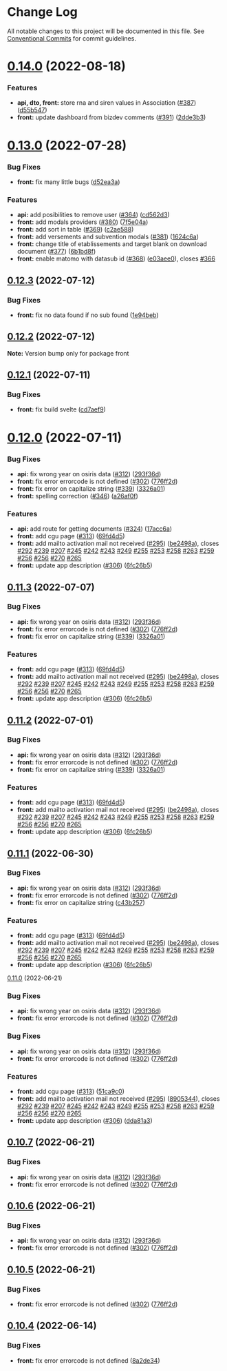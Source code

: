 # Change Log

All notable changes to this project will be documented in this file.
See [Conventional Commits](https://conventionalcommits.org) for commit guidelines.

# [0.14.0](https://github.com/betagouv/datasubvention/compare/v0.13.1...v0.14.0) (2022-08-18)


### Features

* **api, dto, front:** store rna and siren values in Association ([#387](https://github.com/betagouv/datasubvention/issues/387)) ([d55b547](https://github.com/betagouv/datasubvention/commit/d55b547a73fa96122386dfa49798cf1c675802bd))
* **front:** update dashboard from bizdev comments ([#391](https://github.com/betagouv/datasubvention/issues/391)) ([2dde3b3](https://github.com/betagouv/datasubvention/commit/2dde3b3509707e32be29ed6885f0d719cc562f0a))





# [0.13.0](https://github.com/betagouv/datasubvention/compare/v0.12.3...v0.13.0) (2022-07-28)


### Bug Fixes

* **front:** fix many little bugs ([d52ea3a](https://github.com/betagouv/datasubvention/commit/d52ea3a0f7e3cfbfb2661af83e215824196558dd))


### Features

* **api:** add posibilities to remove user ([#364](https://github.com/betagouv/datasubvention/issues/364)) ([cd562d3](https://github.com/betagouv/datasubvention/commit/cd562d38bbd4d398fdab5fb8319a4f00365207aa))
* **front:** add modals providers ([#380](https://github.com/betagouv/datasubvention/issues/380)) ([7f5e04a](https://github.com/betagouv/datasubvention/commit/7f5e04a9bfca4aceffa25936f817e08ec7f143ed))
* **front:** add sort in table ([#369](https://github.com/betagouv/datasubvention/issues/369)) ([c2ae588](https://github.com/betagouv/datasubvention/commit/c2ae5889194487a7364b0575a05bdd920d3783f9))
* **front:** add versements and subvention modals ([#381](https://github.com/betagouv/datasubvention/issues/381)) ([1624c6a](https://github.com/betagouv/datasubvention/commit/1624c6ac698850c8f830113ec25e287518831d54))
* **front:** change title of etablissements and target blank on download document ([#377](https://github.com/betagouv/datasubvention/issues/377)) ([6b1bd8f](https://github.com/betagouv/datasubvention/commit/6b1bd8f31cdf22a43bce9824490391ce59919cf7))
* **front:** enable matomo with datasub id ([#368](https://github.com/betagouv/datasubvention/issues/368)) ([e03aee0](https://github.com/betagouv/datasubvention/commit/e03aee02b121a07d59a8a0339e60ce0d0018474e)), closes [#366](https://github.com/betagouv/datasubvention/issues/366)





## [0.12.3](https://github.com/betagouv/datasubvention/compare/v0.12.2...v0.12.3) (2022-07-12)


### Bug Fixes

* **front:** fix no data found if no sub found ([1e94beb](https://github.com/betagouv/datasubvention/commit/1e94beb23648302ed20bcc1ab9332b2fff184977))





## [0.12.2](https://github.com/betagouv/datasubvention/compare/v0.12.1...v0.12.2) (2022-07-12)

**Note:** Version bump only for package front





## [0.12.1](https://github.com/betagouv/datasubvention/compare/v0.12.0...v0.12.1) (2022-07-11)


### Bug Fixes

* **front:** fix build svelte ([cd7aef9](https://github.com/betagouv/datasubvention/commit/cd7aef93954c55f95ff207beb3a6666f5602f36b))





# [0.12.0](https://github.com/betagouv/datasubvention/compare/v0.10.3...v0.12.0) (2022-07-11)


### Bug Fixes

* **api:** fix wrong year on osiris data ([#312](https://github.com/betagouv/datasubvention/issues/312)) ([293f36d](https://github.com/betagouv/datasubvention/commit/293f36d5f9a951f64d9e93f5931d209858bd5692))
* **front:** fix error errorcode is not defined ([#302](https://github.com/betagouv/datasubvention/issues/302)) ([776ff2d](https://github.com/betagouv/datasubvention/commit/776ff2d06681aebd582a16fbfbfceaf8078f0c2a))
* **front:** fix error on capitalize string ([#339](https://github.com/betagouv/datasubvention/issues/339)) ([3326a01](https://github.com/betagouv/datasubvention/commit/3326a010247dcd4a356280326f78aa1de0e6a45d))
* **front:** spelling correction ([#346](https://github.com/betagouv/datasubvention/issues/346)) ([a26af0f](https://github.com/betagouv/datasubvention/commit/a26af0f6d3689f3148994a41b913a4858fc31316))


### Features

* **api:** add route for getting documents ([#324](https://github.com/betagouv/datasubvention/issues/324)) ([17acc6a](https://github.com/betagouv/datasubvention/commit/17acc6a67992176908410b221264b87404a4c312))
* **front:** add cgu page ([#313](https://github.com/betagouv/datasubvention/issues/313)) ([69fd4d5](https://github.com/betagouv/datasubvention/commit/69fd4d58d382e38302abfbe43257a090715eda9b))
* **front:** add mailto activation mail not received ([#295](https://github.com/betagouv/datasubvention/issues/295)) ([be2498a](https://github.com/betagouv/datasubvention/commit/be2498a35f39e80950a41aa6a547094c1affb0b0)), closes [#292](https://github.com/betagouv/datasubvention/issues/292) [#239](https://github.com/betagouv/datasubvention/issues/239) [#207](https://github.com/betagouv/datasubvention/issues/207) [#245](https://github.com/betagouv/datasubvention/issues/245) [#242](https://github.com/betagouv/datasubvention/issues/242) [#243](https://github.com/betagouv/datasubvention/issues/243) [#249](https://github.com/betagouv/datasubvention/issues/249) [#255](https://github.com/betagouv/datasubvention/issues/255) [#253](https://github.com/betagouv/datasubvention/issues/253) [#258](https://github.com/betagouv/datasubvention/issues/258) [#263](https://github.com/betagouv/datasubvention/issues/263) [#259](https://github.com/betagouv/datasubvention/issues/259) [#256](https://github.com/betagouv/datasubvention/issues/256) [#256](https://github.com/betagouv/datasubvention/issues/256) [#270](https://github.com/betagouv/datasubvention/issues/270) [#265](https://github.com/betagouv/datasubvention/issues/265)
* **front:** update app description ([#306](https://github.com/betagouv/datasubvention/issues/306)) ([6fc26b5](https://github.com/betagouv/datasubvention/commit/6fc26b5b1b7b28bf81623c1b995726d6b51b90c6))





## [0.11.3](https://github.com/betagouv/datasubvention/compare/v0.10.3...v0.11.3) (2022-07-07)


### Bug Fixes

* **api:** fix wrong year on osiris data ([#312](https://github.com/betagouv/datasubvention/issues/312)) ([293f36d](https://github.com/betagouv/datasubvention/commit/293f36d5f9a951f64d9e93f5931d209858bd5692))
* **front:** fix error errorcode is not defined ([#302](https://github.com/betagouv/datasubvention/issues/302)) ([776ff2d](https://github.com/betagouv/datasubvention/commit/776ff2d06681aebd582a16fbfbfceaf8078f0c2a))
* **front:** fix error on capitalize string ([#339](https://github.com/betagouv/datasubvention/issues/339)) ([3326a01](https://github.com/betagouv/datasubvention/commit/3326a010247dcd4a356280326f78aa1de0e6a45d))


### Features

* **front:** add cgu page ([#313](https://github.com/betagouv/datasubvention/issues/313)) ([69fd4d5](https://github.com/betagouv/datasubvention/commit/69fd4d58d382e38302abfbe43257a090715eda9b))
* **front:** add mailto activation mail not received ([#295](https://github.com/betagouv/datasubvention/issues/295)) ([be2498a](https://github.com/betagouv/datasubvention/commit/be2498a35f39e80950a41aa6a547094c1affb0b0)), closes [#292](https://github.com/betagouv/datasubvention/issues/292) [#239](https://github.com/betagouv/datasubvention/issues/239) [#207](https://github.com/betagouv/datasubvention/issues/207) [#245](https://github.com/betagouv/datasubvention/issues/245) [#242](https://github.com/betagouv/datasubvention/issues/242) [#243](https://github.com/betagouv/datasubvention/issues/243) [#249](https://github.com/betagouv/datasubvention/issues/249) [#255](https://github.com/betagouv/datasubvention/issues/255) [#253](https://github.com/betagouv/datasubvention/issues/253) [#258](https://github.com/betagouv/datasubvention/issues/258) [#263](https://github.com/betagouv/datasubvention/issues/263) [#259](https://github.com/betagouv/datasubvention/issues/259) [#256](https://github.com/betagouv/datasubvention/issues/256) [#256](https://github.com/betagouv/datasubvention/issues/256) [#270](https://github.com/betagouv/datasubvention/issues/270) [#265](https://github.com/betagouv/datasubvention/issues/265)
* **front:** update app description ([#306](https://github.com/betagouv/datasubvention/issues/306)) ([6fc26b5](https://github.com/betagouv/datasubvention/commit/6fc26b5b1b7b28bf81623c1b995726d6b51b90c6))





## [0.11.2](https://github.com/betagouv/datasubvention/compare/v0.10.3...v0.11.2) (2022-07-01)


### Bug Fixes

* **api:** fix wrong year on osiris data ([#312](https://github.com/betagouv/datasubvention/issues/312)) ([293f36d](https://github.com/betagouv/datasubvention/commit/293f36d5f9a951f64d9e93f5931d209858bd5692))
* **front:** fix error errorcode is not defined ([#302](https://github.com/betagouv/datasubvention/issues/302)) ([776ff2d](https://github.com/betagouv/datasubvention/commit/776ff2d06681aebd582a16fbfbfceaf8078f0c2a))
* **front:** fix error on capitalize string ([#339](https://github.com/betagouv/datasubvention/issues/339)) ([3326a01](https://github.com/betagouv/datasubvention/commit/3326a010247dcd4a356280326f78aa1de0e6a45d))


### Features

* **front:** add cgu page ([#313](https://github.com/betagouv/datasubvention/issues/313)) ([69fd4d5](https://github.com/betagouv/datasubvention/commit/69fd4d58d382e38302abfbe43257a090715eda9b))
* **front:** add mailto activation mail not received ([#295](https://github.com/betagouv/datasubvention/issues/295)) ([be2498a](https://github.com/betagouv/datasubvention/commit/be2498a35f39e80950a41aa6a547094c1affb0b0)), closes [#292](https://github.com/betagouv/datasubvention/issues/292) [#239](https://github.com/betagouv/datasubvention/issues/239) [#207](https://github.com/betagouv/datasubvention/issues/207) [#245](https://github.com/betagouv/datasubvention/issues/245) [#242](https://github.com/betagouv/datasubvention/issues/242) [#243](https://github.com/betagouv/datasubvention/issues/243) [#249](https://github.com/betagouv/datasubvention/issues/249) [#255](https://github.com/betagouv/datasubvention/issues/255) [#253](https://github.com/betagouv/datasubvention/issues/253) [#258](https://github.com/betagouv/datasubvention/issues/258) [#263](https://github.com/betagouv/datasubvention/issues/263) [#259](https://github.com/betagouv/datasubvention/issues/259) [#256](https://github.com/betagouv/datasubvention/issues/256) [#256](https://github.com/betagouv/datasubvention/issues/256) [#270](https://github.com/betagouv/datasubvention/issues/270) [#265](https://github.com/betagouv/datasubvention/issues/265)
* **front:** update app description ([#306](https://github.com/betagouv/datasubvention/issues/306)) ([6fc26b5](https://github.com/betagouv/datasubvention/commit/6fc26b5b1b7b28bf81623c1b995726d6b51b90c6))





## [0.11.1](https://github.com/betagouv/datasubvention/compare/v0.10.3...v0.11.1) (2022-06-30)


### Bug Fixes

* **api:** fix wrong year on osiris data ([#312](https://github.com/betagouv/datasubvention/issues/312)) ([293f36d](https://github.com/betagouv/datasubvention/commit/293f36d5f9a951f64d9e93f5931d209858bd5692))
* **front:** fix error errorcode is not defined ([#302](https://github.com/betagouv/datasubvention/issues/302)) ([776ff2d](https://github.com/betagouv/datasubvention/commit/776ff2d06681aebd582a16fbfbfceaf8078f0c2a))
* **front:** fix error on capitalize string ([c43b257](https://github.com/betagouv/datasubvention/commit/c43b2573127c88360c838875130701b8698131c1))


### Features

* **front:** add cgu page ([#313](https://github.com/betagouv/datasubvention/issues/313)) ([69fd4d5](https://github.com/betagouv/datasubvention/commit/69fd4d58d382e38302abfbe43257a090715eda9b))
* **front:** add mailto activation mail not received ([#295](https://github.com/betagouv/datasubvention/issues/295)) ([be2498a](https://github.com/betagouv/datasubvention/commit/be2498a35f39e80950a41aa6a547094c1affb0b0)), closes [#292](https://github.com/betagouv/datasubvention/issues/292) [#239](https://github.com/betagouv/datasubvention/issues/239) [#207](https://github.com/betagouv/datasubvention/issues/207) [#245](https://github.com/betagouv/datasubvention/issues/245) [#242](https://github.com/betagouv/datasubvention/issues/242) [#243](https://github.com/betagouv/datasubvention/issues/243) [#249](https://github.com/betagouv/datasubvention/issues/249) [#255](https://github.com/betagouv/datasubvention/issues/255) [#253](https://github.com/betagouv/datasubvention/issues/253) [#258](https://github.com/betagouv/datasubvention/issues/258) [#263](https://github.com/betagouv/datasubvention/issues/263) [#259](https://github.com/betagouv/datasubvention/issues/259) [#256](https://github.com/betagouv/datasubvention/issues/256) [#256](https://github.com/betagouv/datasubvention/issues/256) [#270](https://github.com/betagouv/datasubvention/issues/270) [#265](https://github.com/betagouv/datasubvention/issues/265)
* **front:** update app description ([#306](https://github.com/betagouv/datasubvention/issues/306)) ([6fc26b5](https://github.com/betagouv/datasubvention/commit/6fc26b5b1b7b28bf81623c1b995726d6b51b90c6))





 [0.11.0](https://github.com/betagouv/datasubvention/compare/v0.10.3...v0.11.0) (2022-06-21)


### Bug Fixes

* **api:** fix wrong year on osiris data ([#312](https://github.com/betagouv/datasubvention/issues/312)) ([293f36d](https://github.com/betagouv/datasubvention/commit/293f36d5f9a951f64d9e93f5931d209858bd5692))
* **front:** fix error errorcode is not defined ([#302](https://github.com/betagouv/datasubvention/issues/302)) ([776ff2d](https://github.com/betagouv/datasubvention/commit/776ff2d06681aebd582a16fbfbfceaf8078f0c2a))



### Bug Fixes

* **api:** fix wrong year on osiris data ([#312](https://github.com/betagouv/datasubvention/issues/312)) ([293f36d](https://github.com/betagouv/datasubvention/commit/293f36d5f9a951f64d9e93f5931d209858bd5692))
* **front:** fix error errorcode is not defined ([#302](https://github.com/betagouv/datasubvention/issues/302)) ([776ff2d](https://github.com/betagouv/datasubvention/commit/776ff2d06681aebd582a16fbfbfceaf8078f0c2a))


### Features

* **front:** add cgu page ([#313](https://github.com/betagouv/datasubvention/issues/313)) ([51ca9c0](https://github.com/betagouv/datasubvention/commit/51ca9c0439689e97bf2114f33708991bfdc10363))
* **front:** add mailto activation mail not received ([#295](https://github.com/betagouv/datasubvention/issues/295)) ([8905344](https://github.com/betagouv/datasubvention/commit/89053446e3610e1f701058827297809c9d4c6831)), closes [#292](https://github.com/betagouv/datasubvention/issues/292) [#239](https://github.com/betagouv/datasubvention/issues/239) [#207](https://github.com/betagouv/datasubvention/issues/207) [#245](https://github.com/betagouv/datasubvention/issues/245) [#242](https://github.com/betagouv/datasubvention/issues/242) [#243](https://github.com/betagouv/datasubvention/issues/243) [#249](https://github.com/betagouv/datasubvention/issues/249) [#255](https://github.com/betagouv/datasubvention/issues/255) [#253](https://github.com/betagouv/datasubvention/issues/253) [#258](https://github.com/betagouv/datasubvention/issues/258) [#263](https://github.com/betagouv/datasubvention/issues/263) [#259](https://github.com/betagouv/datasubvention/issues/259) [#256](https://github.com/betagouv/datasubvention/issues/256) [#256](https://github.com/betagouv/datasubvention/issues/256) [#270](https://github.com/betagouv/datasubvention/issues/270) [#265](https://github.com/betagouv/datasubvention/issues/265)
* **front:** update app description ([#306](https://github.com/betagouv/datasubvention/issues/306)) ([dda81a3](https://github.com/betagouv/datasubvention/commit/dda81a3ad9a0fb4187b53babfccd3421bd225e61))





## [0.10.7](https://github.com/betagouv/datasubvention/compare/v0.10.3...v0.10.7) (2022-06-21)


### Bug Fixes

* **api:** fix wrong year on osiris data ([#312](https://github.com/betagouv/datasubvention/issues/312)) ([293f36d](https://github.com/betagouv/datasubvention/commit/293f36d5f9a951f64d9e93f5931d209858bd5692))
* **front:** fix error errorcode is not defined ([#302](https://github.com/betagouv/datasubvention/issues/302)) ([776ff2d](https://github.com/betagouv/datasubvention/commit/776ff2d06681aebd582a16fbfbfceaf8078f0c2a))





## [0.10.6](https://github.com/betagouv/datasubvention/compare/v0.10.3...v0.10.6) (2022-06-21)


### Bug Fixes

* **api:** fix wrong year on osiris data ([#312](https://github.com/betagouv/datasubvention/issues/312)) ([293f36d](https://github.com/betagouv/datasubvention/commit/293f36d5f9a951f64d9e93f5931d209858bd5692))
* **front:** fix error errorcode is not defined ([#302](https://github.com/betagouv/datasubvention/issues/302)) ([776ff2d](https://github.com/betagouv/datasubvention/commit/776ff2d06681aebd582a16fbfbfceaf8078f0c2a))





## [0.10.5](https://github.com/betagouv/datasubvention/compare/v0.10.3...v0.10.5) (2022-06-21)


### Bug Fixes

* **front:** fix error errorcode is not defined ([#302](https://github.com/betagouv/datasubvention/issues/302)) ([776ff2d](https://github.com/betagouv/datasubvention/commit/776ff2d06681aebd582a16fbfbfceaf8078f0c2a))





## [0.10.4](https://github.com/betagouv/datasubvention/compare/v0.10.3...v0.10.4) (2022-06-14)


### Bug Fixes

* **front:** fix error errorcode is not defined ([8a2de34](https://github.com/betagouv/datasubvention/commit/8a2de344e42702b2f28e45105c569b6c1c22c051))
